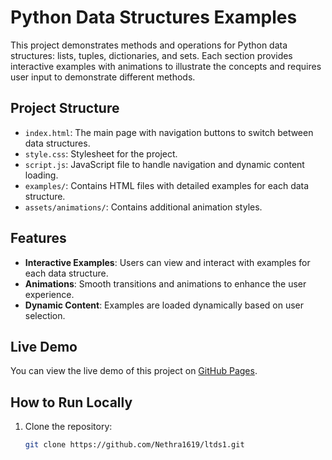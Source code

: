 # Python Data Structures Examples

This project demonstrates methods and operations for Python data structures: lists, tuples, dictionaries, and sets. Each section provides interactive examples with animations to illustrate the concepts and requires user input to demonstrate different methods.

## Project Structure

- `index.html`: The main page with navigation buttons to switch between data structures.
- `style.css`: Stylesheet for the project.
- `script.js`: JavaScript file to handle navigation and dynamic content loading.
- `examples/`: Contains HTML files with detailed examples for each data structure.
- `assets/animations/`: Contains additional animation styles.

## Features

- **Interactive Examples**: Users can view and interact with examples for each data structure.
- **Animations**: Smooth transitions and animations to enhance the user experience.
- **Dynamic Content**: Examples are loaded dynamically based on user selection.

## Live Demo

You can view the live demo of this project on [GitHub Pages](https://Nethra1619.github.io/ltds1/).

## How to Run Locally

1. Clone the repository:
   ```bash
   git clone https://github.com/Nethra1619/ltds1.git

